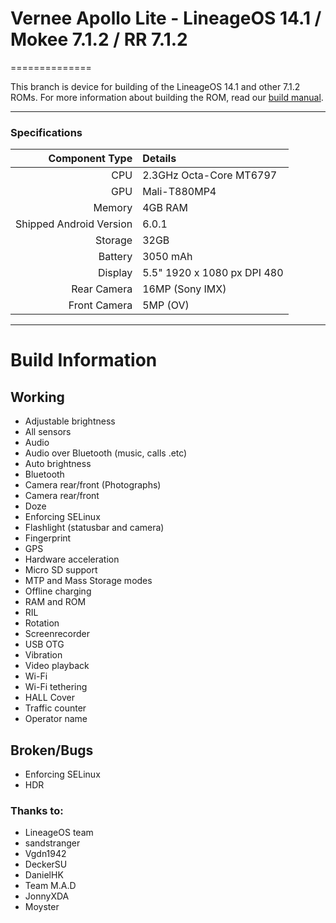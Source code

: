 # Vernee Apollo Lite - LineageOS 14.1 / Mokee 7.1.2 / RR 7.1.2
==============

This branch is device for building of the LineageOS 14.1 and other 7.1.2 ROMs. For more information about building the ROM, read our [build manual](manual).

---

### Specifications

Component Type | Details
-------:|:-------------------------
CPU     | 2.3GHz Octa-Core MT6797
GPU     | Mali-T880MP4
Memory  | 4GB RAM
Shipped Android Version | 6.0.1
Storage | 32GB
Battery | 3050 mAh
Display | 5.5" 1920 x 1080 px DPI 480
Rear Camera | 16MP (Sony IMX)
Front Camera | 5MP (OV)

---

# Build Information

## Working
 * Adjustable brightness
 * All sensors
 * Audio
 * Audio over Bluetooth (music, calls .etc)
 * Auto brightness
 * Bluetooth
 * Camera rear/front (Photographs)
 * Camera rear/front
 * Doze
 * Enforcing SELinux
 * Flashlight (statusbar and camera)
 * Fingerprint
 * GPS
 * Hardware acceleration
 * Micro SD support
 * MTP and Mass Storage modes
 * Offline charging
 * RAM and ROM
 * RIL
 * Rotation
 * Screenrecorder
 * USB OTG
 * Vibration
 * Video playback
 * Wi-Fi
 * Wi-Fi tethering
 * HALL Cover
 * Traffic counter
 * Operator name

## Broken/Bugs
 * Enforcing SELinux
 * HDR

### Thanks to:
 * LineageOS team
 * sandstranger
 * Vgdn1942
 * DeckerSU
 * DanielHK
 * Team M.A.D
 * JonnyXDA
 * Moyster
